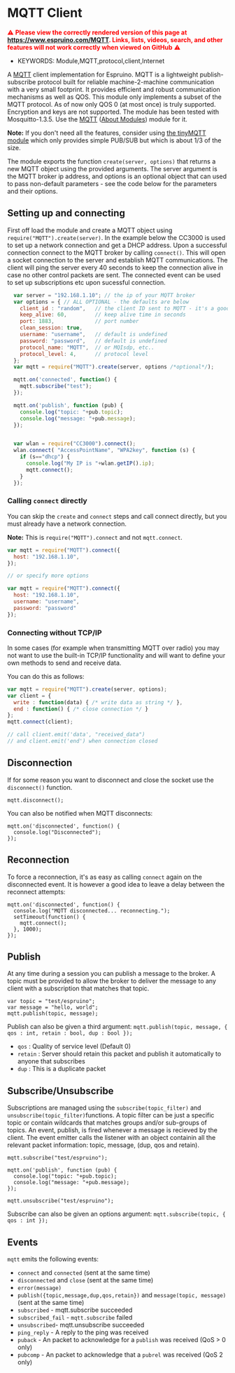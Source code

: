 <!--- Copyright (c) 2014 Lars Toft Jacobsen (boxed.dk), Gordon Williams. See the file LICENSE for copying permission. -->
MQTT Client
===========

<span style="color:red">:warning: **Please view the correctly rendered version of this page at https://www.espruino.com/MQTT. Links, lists, videos, search, and other features will not work correctly when viewed on GitHub** :warning:</span>

* KEYWORDS: Module,MQTT,protocol,client,Internet

A [MQTT](http://mqtt.org/) client implementation for Espruino. MQTT is a lightweight publish-subscribe protocol built for reliable machine-2-machine communication with a very small footprint. It provides efficient and robust communication mechanisms as well as QOS. This module only implements a subset of the MQTT protocol. As of now only QOS 0 (at most once) is truly supported. Encryption and keys are not supported. The module has been tested with Mosquitto-1.3.5. Use the [MQTT](/modules/MQTT.js) ([About Modules](/Modules)) module for it.

**Note:** If you don't need all the features, consider using [the tinyMQTT module](/tinyMQTT) which only provides simple PUB/SUB but which is about 1/3 of the size.

The module exports the function `create(server, options)` that returns a new MQTT object using the provided arguments. The server argument is the MQTT broker ip address, and options is an optional object that can used to pass non-default parameters - see the code below for the parameters and their options.

Setting up and connecting
---------------------------

First off load the module and create a MQTT object using ```require("MQTT").create(server)```. In the example below the CC3000 is used to set up a network connection and get a DHCP address. Upon a successful connection connect to the MQTT broker by calling ```connect()```. This will open a socket connection to the server and establish MQTT communications. The client will ping the server every 40 seconds to keep the connection alive in case no other control packets are sent. The connected event can be used to set up subscriptions etc upon sucessful connection.

```js
  var server = "192.168.1.10"; // the ip of your MQTT broker
  var options = { // ALL OPTIONAL - the defaults are below
    client_id : "random",   // the client ID sent to MQTT - it's a good idea to define your own static one based on `getSerial()`
    keep_alive: 60,         // keep alive time in seconds
    port: 1883,             // port number
    clean_session: true,
    username: "username",   // default is undefined
    password: "password",   // default is undefined
    protocol_name: "MQTT",  // or MQIsdp, etc..
    protocol_level: 4,      // protocol level
  };
  var mqtt = require("MQTT").create(server, options /*optional*/);

  mqtt.on('connected', function() {
    mqtt.subscribe("test");
  });

  mqtt.on('publish', function (pub) {
    console.log("topic: "+pub.topic);
    console.log("message: "+pub.message);
  });


  var wlan = require("CC3000").connect();
  wlan.connect( "AccessPointName", "WPA2key", function (s) {
    if (s=="dhcp") {
      console.log("My IP is "+wlan.getIP().ip);
      mqtt.connect();
    }
  });
```

### Calling `connect` directly

You can skip the `create` and `connect` steps and call connect directly,
but you must already have a network connection.

**Note:** This is `require("MQTT").connect` and not `mqtt.connect`.

```js
var mqtt = require("MQTT").connect({
  host: "192.168.1.10",
});

// or specify more options

var mqtt = require("MQTT").connect({
  host: "192.168.1.10",
  username: "username",
  password: "password"
});
```

### Connecting without TCP/IP

In some cases (for example when transmitting MQTT over radio) you may not
want to use the built-in TCP/IP functionality and will want to define your
own methods to send and receive data.

You can do this as follows:

```js
var mqtt = require("MQTT").create(server, options);
var client = {
  write : function(data) { /* write data as string */ },
  end : function() { /* close connection */ }
};
mqtt.connect(client);

// call client.emit('data', "received_data")
// and client.emit('end') when connection closed
```


Disconnection
-------------

If for some reason you want to disconnect and close the socket use the ```disconnect()``` function.

```
mqtt.disconnect();
```

You can also be notified when MQTT disconnects:

```
mqtt.on('disconnected', function() {
  console.log("Disconnected");
});
```

Reconnection
-------------

To force a reconnection, it's as easy as calling `connect` again on the disconnected event. It is however a good idea to leave a delay between the reconnect attempts:

```
mqtt.on('disconnected', function() {
  console.log("MQTT disconnected... reconnecting.");
  setTimeout(function() {
    mqtt.connect();
  }, 1000);
});
```


Publish
-----------

At any time during a session you can publish a message to the broker. A topic must be provided to allow the broker to deliver the message to any client with a subscription that matches that topic.

```
var topic = "test/espruino";
var message = "hello, world";
mqtt.publish(topic, message);
```

Publish can also be given a third argument:  `mqtt.publish(topic, message, { qos : int, retain : bool, dup : bool });`

* `qos` : Quality of service level (Default 0)
* `retain` : Server should retain this packet and publish it automatically to anyone that subscribes
* `dup` : This is a duplicate packet

Subscribe/Unsubscribe
-----------

Subscriptions are managed using the ```subscribe(topic_filter)``` and ```unsubscribe(topic_filter)```functions. A topic filter can be just a specific topic or contain wildcards that matches groups and/or sub-groups of topics. An event, publish, is fired whenever a message is recieved by the client. The event emitter calls the listener with an object containin all the relevant packet information: topic, message, (dup, qos and retain).

```
mqtt.subscribe("test/espruino");

mqtt.on('publish', function (pub) {
  console.log("topic: "+pub.topic);
  console.log("message: "+pub.message);
});

mqtt.unsubscribe("test/espruino");
```

Subscribe can also be given an options argument:  `mqtt.subscribe(topic, { qos : int });`

Events
------

`mqtt` emits the following events:

* `connect` and `connected` (sent at the same time)
* `disconnected` and `close` (sent at the same time)
* `error(message)`
* `publish({topic,message,dup,qos,retain})` and `message(topic, message)` (sent at the same time)
* `subscribed` - mqtt.subscribe succeeded
* `subscribed_fail` - `mqtt.subscribe` failed
* `unsubscribed`- mqtt.unsubscribe succeeded
* `ping_reply` - A reply to the ping was received
* `puback` - An packet to acknowledge for a `publish` was received (QoS > 0 only)
* `pubcomp` - An packet to acknowledge that a `pubrel` was received (QoS 2 only)
